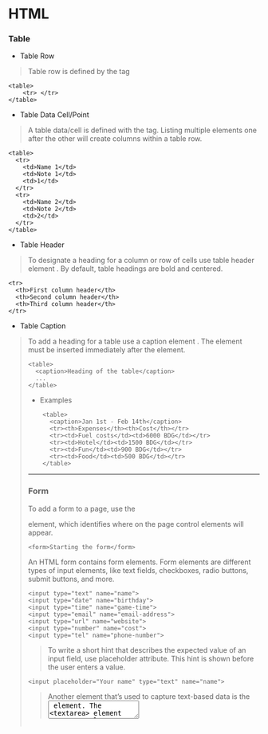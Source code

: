 # HTML

### Table

* Table Row

> Table row is defined by the <tr> tag

```
<table>
    <tr> </tr> 
</table>
```

* Table Data Cell/Point

> A table data/cell is defined with the <td> tag. Listing multiple <td> elements one after the other will create columns within a table row.

```
<table>
  <tr>
    <td>Name 1</td>
    <td>Note 1</td>
    <td>1</td>
  </tr>
  <tr>
    <td>Name 2</td>
    <td>Note 2</td>
    <td>2</td>
  </tr>
</table>
```
* Table Header

> To designate a heading for a column or row of cells use table header element <th>. By default, table headings are bold and centered.

```
<tr>
  <th>First column header</th>
  <th>Second column header</th>
  <th>Third column header</th>
</tr>
```

* Table Caption

> To add a heading for a table use a caption element <caption>. The <caption> element must be inserted immediately after the <table> element.

```
<table>
  <caption>Heading of the table</caption>
  ...
</table>
```
* Examples

```
    <table>
      <caption>Jan 1st - Feb 14th</caption>
      <tr><th>Expenses</th><th>Cost</th></tr>
      <tr><td>Fuel costs</td><td>6000 BDG</td></tr>
      <tr><td>Hotel</td><td>1500 BDG</td></tr>
      <tr><td>Fun</td><td>900 BDG</td></tr>
      <tr><td>Food</td><td>500 BDG</td></tr>
    </table>
```

---

### Form

To add a form to a page, use the <form> element, which identifies where on the page control elements will appear.

```
<form>Starting the form</form>
```

An HTML form contains form elements. Form elements are different types of input elements, like text fields, checkboxes, radio buttons, submit buttons, and more.

```
<input type="text" name="name">
<input type="date" name="birthday">
<input type="time" name="game-time">
<input type="email" name="email-address">
<input type="url" name="website">
<input type="number" name="cost">
<input type="tel" name="phone-number">
```

> To write a short hint that describes the expected value of an input field, use placeholder attribute. This hint is shown before the user enters a value.

```
<input placeholder="Your name" type="text" name="name">
```

> Another element that’s used to capture text-based data is the <textarea> element. The <textarea> element can accept larger passages of text than <input> element. Also, you can make <textarea> field resizeable.

```
<textarea name="comment">Add your comment here</textarea>
```

```
    <form>
      <h2>Leave your awesome comment</h2>
      <input name="myfriendname" placeholder="Your name">
      <input name="email-address" placeholder="Your email address">
      <textarea>Add your awesome comment here</textarea>
      <input type="submit" name="submit" value="Send">
    </form>
```

---

# CSS

CSS rule-set consists of a selector and a declaration blocks:

* the selector which points to the HTML element you want to style

  * Selectors generally target an attribute value (id or class value) or type of element (<h1> or <p>)

  ```
  p { ... }
  h1 { … }
  ```
  * Selectors are classified by type, class, and id.

* the declaration block which contains one or more declarations separated by semicolons
 * Each declaration includes a CSS property name and a value, separated by a colon.

 ```
 p {
  color: blue;
  font-size: 32px;
}
 ```

 * class attribute

 ```
 <p class="brand">Sole Shoe Company</p>

 .brand {
}
 ```

 > multiple class attribute

 ```
 .green {
  color: green;
}
.bold {
  font-weight: bold;
}


<h1 class="green bold"> ... </h1>
 ```

 * id selector
 > to style HTML element uniquely, use id attribute 

 ```
 <h1 id="large-title"> ... </h1>

 #large-title {
}
 ```

* text styling & formatting

```
body {
  font-family: "Helvetica Neue", Helvetica, Arial, sans-serif;
}
```

* background styling 

```
div {
  background-image: url("alert.png");
}
```

* styling tables

> To make a table look more attractive you need to style it. In order to specify table borders use the border property.

```
table, th, td {
  border: 1px solid black;
}
```

> The border-collapse property sets whether the table borders should be collapsed into a single border.

```
table {
  border-collapse: collapse;
}
```

> To change width and height of a table are use width and height properties.

```
table {
  width: 100%;
}

th {
  height: 50px;
}
```
> The text-align property sets the horizontal alignment (left, right, or center) of the content in the row <th> or column <td>.

By default, the content of row elements are center-aligned and the content of column elements are left-aligned

```
th {
  text-align: left;
}
```

> To change the vertical alignment (top, bottom, or middle) of the content in table rows and columns use the vertical-align property.

By default, the vertical alignment of the content is middle.

```
td {
  height: 50px;
  vertical-align: bottom;
}
```

* image

> To set positioning of image use the the float property.

```
img {
  float: left;
  max-width: 400px;
  margin-right: 10px;
}
```